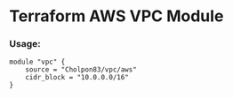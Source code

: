 # Terraform AWS VPC Module

### Usage:
```
module "vpc" {
    source = "Cholpon83/vpc/aws"
    cidr_block = "10.0.0.0/16"
}
```
